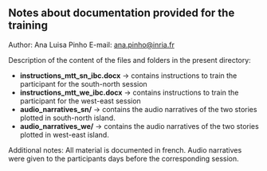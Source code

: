## Notes about documentation provided for the training

Author: Ana Luisa Pinho
E-mail: ana.pinho@inria.fr

Description of the content of the files and folders in the present directory:
* __instructions\_mtt\_sn\_ibc.docx__ → contains instructions to train the participant for the south-north session
* __instructions\_mtt\_we\_ibc.docx__ → contains instructions to train the participant for the west-east session
* __audio_narratives_sn\/__ → contains the audio narratives of the two stories plotted in south-north island. 
* __audio_narratives_we\/__ → contains the audio narratives of the two stories plotted in west-east island. 

Additional notes:
All material is documented in french. Audio narratives were given to the participants days before the corresponding session.

